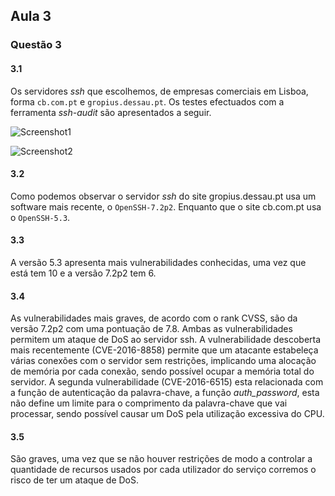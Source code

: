 ## Aula 3

### Questão 3

#### 3.1
Os servidores *ssh* que escolhemos, de empresas comerciais em Lisboa, forma ```cb.com.pt``` e ```gropius.dessau.pt```.
Os testes efectuados com a ferramenta *ssh-audit* são apresentados a seguir.

![Screenshot1](https://github.com/uminho-miei-engseg/1718-G6/tree/master/aula3/Pergunta3/cb.com.pt.PNG)

![Screenshot2](https://github.com/uminho-miei-engseg/1718-G6/tree/master/aula3/Pergunta3/gropius.dessau.pt.PNG)

#### 3.2
Como podemos observar o servidor *ssh* do site gropius.dessau.pt usa um software mais recente, o ```OpenSSH-7.2p2```.
Enquanto que o site cb.com.pt usa o ```OpenSSH-5.3```.

#### 3.3
A versão 5.3 apresenta mais vulnerabilidades conhecidas, uma vez que está tem 10 e a versão 7.2p2 tem 6.

#### 3.4
As vulnerabilidades mais graves, de acordo com o rank CVSS, são da versão 7.2p2 com uma pontuação de 7.8. Ambas as vulnerabilidades permitem um ataque de DoS ao servidor ssh. A vulnerabilidade descoberta mais recentemente (CVE-2016-8858) permite que um atacante estabeleça várias conexões com o servidor sem restrições, implicando uma alocação de memória por cada conexão, sendo possível ocupar a memória total do servidor.
A segunda vulnerabilidade (CVE-2016-6515) esta relacionada com a função de autenticação da palavra-chave, a função *auth_password*, esta não define um limite para o comprimento da palavra-chave que vai processar, sendo possível causar um DoS pela utilização excessiva do CPU.

#### 3.5
São graves, uma vez que se não houver restrições de modo a controlar a quantidade de recursos usados por cada utilizador do serviço corremos o risco de ter um ataque de DoS.
